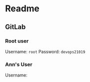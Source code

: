 # Readme

## GitLab

### Root user

Username: `root`
Password: `devops21019`

### Ann's User

Username: